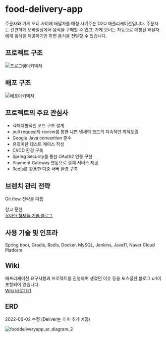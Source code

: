 # food-delivery-app
주문자와 가게 오너 사이에 배달자를 매칭 시켜주는 O2O 애플리케이션입니다. 주문자는 간편하게 모바일상에서 음식을 구매할 수 있고, 가게 오너는 자동으로 매칭된 배달자에게 음식을 제공하기만 하면 음식을 전달할 수 있습니다.

## 프로젝트 구조
![프로그램아키텍쳐](https://user-images.githubusercontent.com/86475543/171988789-8f5872d4-0804-4746-9765-aaaf23a0ea63.png)

## 배포 구조
![배포아키텍쳐](https://user-images.githubusercontent.com/86475543/171988826-0cd004a0-dc4f-4664-8032-b090ba242058.png)

## 프로젝트의 주요 관심사
- 객체지향적인 코드 구조 설계
- pull request와 review를 통한 나쁜 냄새의 코드의 지속적인 리펙토링
- Google Java convention 준수
- 유의미한 테스트 케이스 작성
- CI/CD 환경 구축
- Spring Security를 통한 OAuth2 인증 구현
- Payment Gateway 연동으로 결제 서비스 제공
- Redis를 활용한 다중 서버 환경 구축

## 브렌치 관리 전략
Git flow 전략을 따름

참고 문헌  
[우아한 형제들 기술 블로그](https://techblog.woowahan.com/2553/)

## 사용 기술 및 인프라
Spring boot, Gradle, Redis, Docker, MySQL, Jenkins, Java11, Naver Cloud Platform

## Wiki
애프리케이션 요구사항과 프로젝트를 진행하며 생겼던 이슈 등을 포스팅한 블로그 url이 포함되어 있습니다.  
[Wiki 바로가기](https://github.com/f-lab-edu/food-delivery-app/wiki)

## ERD
2022-06-02 수정 (Deliver는 추후 추가 예정)

![fooddeliveryapp_er_diagram_2](https://user-images.githubusercontent.com/86475543/171583968-b0c751dd-aad7-470e-8560-0c86adba94bc.png)
